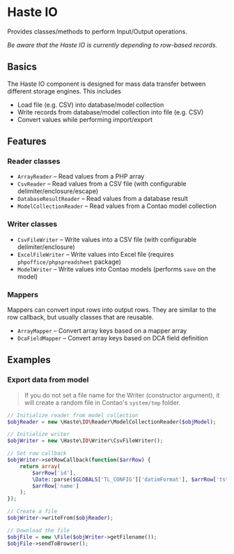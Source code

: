 # Haste IO

Provides classes/methods to perform Input/Output operations.

*Be aware that the Haste IO is currently depending to row-based records.*


## Basics ##

The Haste IO component is designed for mass data transfer between different storage engines. This includes

- Load file (e.g. CSV) into database/model collection
- Write records from database/model collection into file (e.g. CSV)
- Convert values while performing import/export


## Features ##


### Reader classes ###

- `ArrayReader` – Read values from a PHP array
- `CsvReader` – Read values from a CSV file (with configurable delimiter/enclosure/escape)
- `DatabaseResultReader` – Read values from a database result
- `ModelCollectionReader` – Read values from a Contao model collection


### Writer classes ###

- `CsvFileWriter` – Write values into a CSV file (with configurable delimiter/enclosure)
- `ExcelFileWriter` – Write values into Excel file (requires `phpoffice/phpspreadsheet` package)
- `ModelWriter` – Write values into Contao models (performs `save` on the model)


### Mappers ###

Mappers can convert input rows into output rows. They are similar to the row callback, but
usually classes that are reusable.

- `ArrayMapper` – Convert array keys based on a mapper array
- `DcaFieldMapper` – Convert array keys based on DCA field definition


## Examples ##

### Export data from model ###

> If you do not set a file name for the Writer (constructor argument), it will create a random file
> in Contao's `system/tmp` folder.


```php
// Initialize reader from model collection
$objReader = new \Haste\IO\Reader\ModelCollectionReader($objModel);

// Initialize writer
$objWriter = new \Haste\IO\Writer\CsvFileWriter();

// Set row callback
$objWriter->setRowCallback(function($arrRow) {
    return array(
        $arrRow['id'],
        \Date::parse($GLOBALS['TL_CONFIG']['datimFormat'], $arrRow['tstamp']),
        $arrRow['name']
    );
});

// Create a file
$objWriter->writeFrom($objReader);

// Download the file
$objFile = new \File($objWriter->getFilename());
$objFile->sendToBrowser();
```
